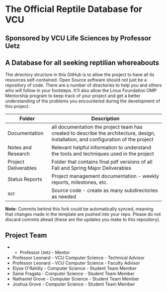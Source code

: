 # The Official Reptile Database for VCU
## Sponsored by VCU Life Sciences by Professor Uetz
## A Database for all seeking reptilian whereabouts
The directory structure in this GitHub is to allow the project to have all its resources self-contained.
Open Source software should not just be a repository of code.  There are a number of directories to help you and others who will 
follow in your footsteps.  It'll also allow the Linux Foundation OMP Mentorship program to keep track of your project and get
a better understanding of the problems you encountered during the development of this project. 

| Folder | Description |
|---|---|
| Documentation |  all documentation the project team has created to describe the architecture, design, installation, and configuration of the project |
| Notes and Research | Relevant helpful information to understand the tools and techniques used in the project |
| Project Deliverables | Folder that contains final pdf versions of all Fall and Spring Major Deliverables |
| Status Reports | Project management documentation - weekly reports, milestones, etc. |
| scr | Source code - create as many subdirectories as needed |

**Note:** Commits behind this fork could be automatically synced, meaning that changes made in the template are pushed into your repo. Please do not discard commits ahead (these are the updates you make to this repository).

## Project Team
-   - Professor Uetz - Mentor
- Professor Leonard - VCU Computer Science - Technical Advisor
- Professor Leonard - VCU Computer Science - Faculty Advisor
- Elyse O'Rahilly - Computer Science - Student Team Member
- Sanie Fragata - Computer Science - Student Team Member
- Nathaniel Grove - Computer Science - Student Team Member
- Joshua Grove - Computer Science - Student Team Member
